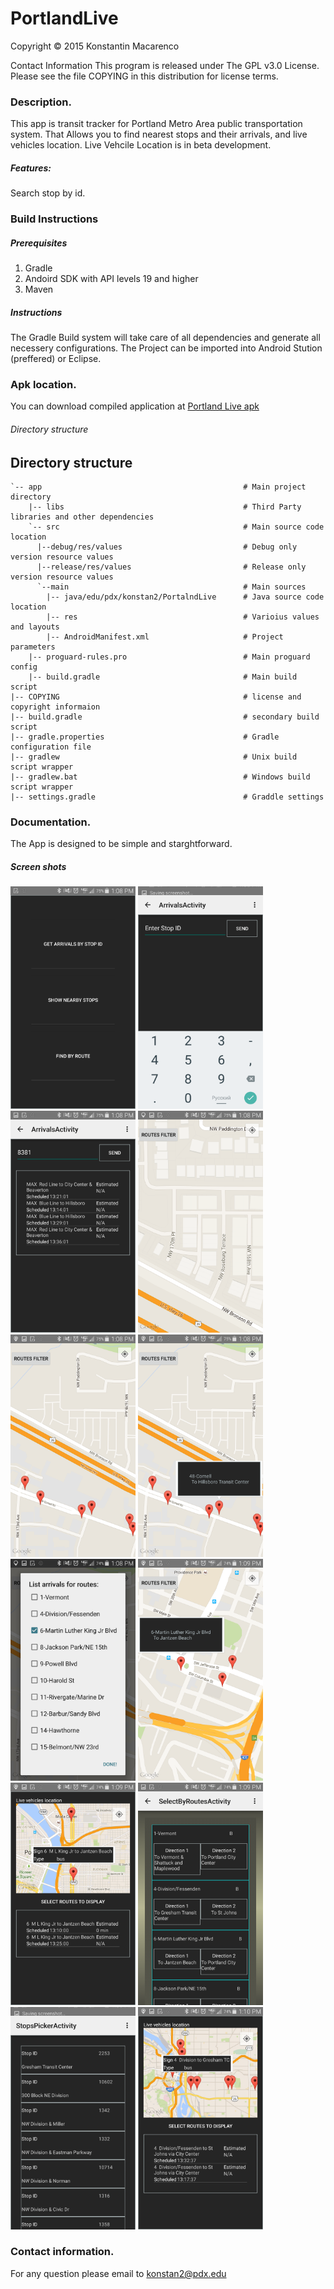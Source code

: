 PortlandLive
==========

Copyright © 2015 Konstantin Macarenco

Contact Information
This program is released under The GPL v3.0 License. Please see the file COPYING in this distribution for license terms.

### Description.

This app is transit tracker for Portland Metro Area public transportation system. That Allows you to find nearest stops and their arrivals, and live vehicles location. Live Vehcile Location is in beta development. 
##### Features:
Search stop by id.



### Build Instructions
##### Prerequisites
1. Gradle
2. Andoird SDK with API levels 19 and higher
3. Maven

##### Instructions
The Gradle Build system will take care of all dependencies and generate all necessery configurations. The Project can be imported into Android Stution (preffered) or Eclipse.


### Apk location.
 You can download compiled application at
[Portland Live apk](https://drive.google.com/folderview?id=0B1sfVZHfid1-fkVaZVBfYkxWcjNOek9hY1doeDlkdk1MOWtMUkRGUDJyNG1WVGxkNi1nZHM&usp=sharing)



###### Directory structure
## Directory structure ##

    `-- app                                             # Main project directory
        |-- libs                                        # Third Party libraries and other dependencies
        `-- src                                         # Main source code location
          |--debug/res/values                           # Debug only version resource values
          |--release/res/values                         # Release only version resource values
          `--main                                       # Main sources
            |-- java/edu/pdx/konstan2/PortalndLive      # Java source code location
            |-- res                                     # Varioius values and layouts
            |-- AndroidManifest.xml                     # Project parameters
        |-- proguard-rules.pro                          # Main proguard config
        |-- build.gradle                                # Main build script
    |-- COPYING                                         # license and copyright informaion
    |-- build.gradle                                    # secondary build script
    |-- gradle.properties                               # Gradle configuration file      
    |-- gradlew                                         # Unix build script wrapper
    |-- gradlew.bat                                     # Windows build script wrapper    
    |-- settings.gradle                                 # Graddle settings


### Documentation.

The App is designed to be simple and starghtforward.

##### Screen shots
<img src=https://github.com/konstantin-psu/PortlandLive/blob/master/screenShots/1.png width="200"  >
<img src=https://github.com/konstantin-psu/PortlandLive/blob/master/screenShots/2.png  width="200" >
<img src=https://github.com/konstantin-psu/PortlandLive/blob/master/screenShots/3.png  width="200" >
<img src=https://github.com/konstantin-psu/PortlandLive/blob/master/screenShots/4.png  width="200" >
<img src=https://github.com/konstantin-psu/PortlandLive/blob/master/screenShots/5.png  width="200" >
<img src=https://github.com/konstantin-psu/PortlandLive/blob/master/screenShots/6.png  width="200" >
<img src=https://github.com/konstantin-psu/PortlandLive/blob/master/screenShots/7.png  width="200" >
<img src=https://github.com/konstantin-psu/PortlandLive/blob/master/screenShots/8.png  width="200" >
<img src=https://github.com/konstantin-psu/PortlandLive/blob/master/screenShots/9.png  width="200" >
<img src=https://github.com/konstantin-psu/PortlandLive/blob/master/screenShots/10.png width="200" >
<img src=https://github.com/konstantin-psu/PortlandLive/blob/master/screenShots/11.png width="200" >
<img src=https://github.com/konstantin-psu/PortlandLive/blob/master/screenShots/12.png width="200" >



### Contact information.
For any question please email to <konstan2@pdx.edu>
